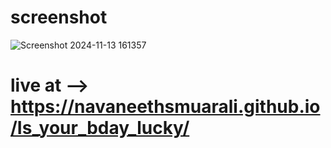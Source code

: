 # screenshot 
![Screenshot 2024-11-13 161357](https://github.com/user-attachments/assets/d0c820d7-9eb2-4b3a-8122-ac5acbd9cfb0)


# live at -->   https://navaneethsmuarali.github.io/Is_your_bday_lucky/


